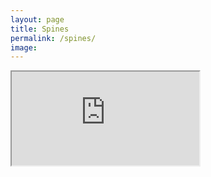 ```yaml
---
layout: page
title: Spines
permalink: /spines/
image: 
---
```


<head>
<style>
.page__info {
  max-width: 1024px;
  }
.page {
  max-width: 1024px;
}
</style>
</head>

<div class="container">

<iframe src="https://drive.google.com/file/d/1r6-V8Esb7qYOE7e7vsrLhZ-jZDH6knQJ/preview" sandbox="allow-same-origin allow-scripts"></iframe>

</div>